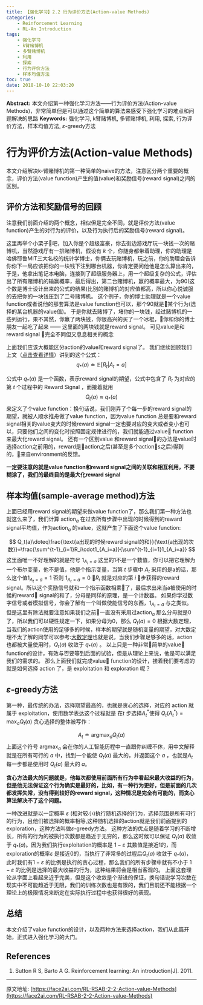 ```yaml
---
title: 【强化学习】2.2 行为评价方法(Action-value Methods)
categories:
    - Reinforcement Learning
    - RL-An Introduction
tags:
    - 强化学习
    - k臂赌博机
    - 多臂赌博机
    - 利用
    - 探索
    - 行为评价方法
    - 样本均值方法
toc: true
date: 2018-10-10 22:03:20
---
```


**Abstract:** 本文介绍第一种强化学习方法——行为评价方法(Action-value Methods)，非常简单但是可以通过这个简单的算法来感受下强化学习的难点和问题解决的思路
**Keywords:** 强化学习, k臂赌博机, 多臂赌博机, 利用, 探索, 行为评价方法，样本均值方法, $\varepsilon$-greedy方法
<!--more-->
# 行为评价方法(Action-value Methods)
本文介绍解决k-臂赌博机的第一种简单的naive的方法，注意区分两个重要的概念，评价方法(value function)产生的值(value)和奖励信号(reward signal)之间的区别。
## 评价方法和奖励信号的回顾
注意我们前面介绍的两个概念，相似但是完全不同，就是评价方法(value function)产生的对行为的评价，以及行为执行后的奖励信号(reward signal)。

 
这里再举个小栗子🌰吧，加入你是个超级富豪，你去街边游戏厅玩一块钱一次的赌博机，当然游戏厅有一排赌博机，假设有 $k$ 个，你随身都带着助理，你的助理是哈佛耶鲁MIT三大名校的统计学博士，你俩去玩赌博机，玩之前，你的助理会告诉你你下一局应该把你的一块钱下注到哪台机器，你肯定要问他他是怎么算出来的，于是，他拿出笔记本电脑，连接到了超级服务器上，用一个超级复杂的公式，评估出了所有赌博机的输赢概率，最后得出，第二台赌博机，赢的概率最大，为90(这个数是博士设计出来的公式的结果)比别的赌博机的对应值都高，所以你心悦诚服的去把你的一块钱压到了二号赌博机。
这个例子，你的博士助理就是一个value function或者说他的那套算法是value function也可以，那个90就是某个行为(选择的某台机器的value值)。
于是你就去赌博了，堵你的一块钱，经过赌博机的一些列运行，果不其然，你赢了两块钱，你很高兴的买了一个冰棍，你和你的博士朋友一起吃了起来 —— 这里面的两块钱就是reward signal。
可见value是和reward signal 完全不同但又息息相关的概念 

上面我们应该大概能区分action的value和reward signal了。
我们继续回顾我们上文（[点击查看详情](https://face2ai.com/RL-RSAB-2-1-A-k-armed-Bandit-Problem)）讲到的这个公式：
$$
q_{\ast}(a)\doteq\mathbb{E}[R_t|A_t=a]
$$

公式中 $q_{\ast}(a)$ 是一个函数，表示reward signal的期望，公式中包含了 $R_t$ 为对应的第 $t$ 个过程中的 Reward Signal ，而接着就用
$$
Q_t(a)\approx q_\ast(a)
$$
来定义了个value function：换句话说，我们刚弄了个每一步的reward signal的期望，就被人顺水推舟做了value function，因为value function 总是要和reward signal相关的value变大的时候reward signal一定也要对应的变大或者变小也可以，只要他们之间的变化时按照固定规律进行的，我们就能通过value function来最大化reward signal。
还有一个区别value 和reward signal的办法是value时选择action之前用的，reward是action之后(甚至是多个actions之后)得到的，来自environment的反馈。

**一定要注意的就是value function和reward signal之间的关联和相互利用，不要糊涂了，我们的最终目的是最大化reward signal**

## 样本均值(sample-average method)方法
上面已经用reward signal的期望来做value function了，那么我们第一种方法也就这么来了，我们计算 $\text{action}_a$ 在过去所有步骤中出现的时候得到的reward signal平均值，作为$\text{action}_a$ 的value，这就产生了下面这个value function:

$$
Q_t(a)\doteq\frac{\text{a出现的时候reward signal的和}}{\text{a出现的次数}}=\frac{\sum^{t-1}_{i=1}R_i\cdot1_{A_i=a}}{\sum^{t-1}_{i=1}1_{A_i=a}}
$$
这里面唯一不好理解的就是符号 $1_{A_i=a}$ 这里的1不是一个数值，你可以把它理解为一个布尔变量，他不是值，他是个指示变量，当第 $t$ 步骤中 $A_t$ 采用的是a的话，那么这个值$1_{A_t=a}=1$ 否则 $1_{A_t=a}=0$
 $R_i$ 就是对应的第 $i$ 步获得的reward signal。所以这个奖励信号就和一个指示函数相乘了，最后求出来当a被使用的时候的reward signal的和了，分母是同样的原理，是一个计数器。
如果你学过数字信号或者模拟信号，你会了解有一个叫做使能信号的东西，$1_{A_t=a}$ 与之类似。
但是这里有除法就要注意如果我们之前一直没有采用过$\text{action}_a$  那么分母就是0了，所以我们可以硬性规定一下，如果分母为0，那么 $Q_t(a)=0$
根据大数定理，当我们的action使用的足够多的时候，样本的期望就是随机变量的期望，对大数定理不太了解的同学可以参考:[大数定理](https://www.face2ai.com/Math-Probability-6-2-The-Law-of-Large-Numbers/)也就是说，当我们步骤足够多的话，action也都被大量使用时，$Q_t(a)$ 收敛于 $q_\ast(a)$ 。
以上只是一种非常简单的value function的设计，有效与否要等到后面的试验，但是从理论上来说，他是可以满足我们的需求的。
那么上面我们就完成value function的设计，接着我们要考虑的就是如何选择 action 了，是 exploitation 和 exploration 呢？
## $\varepsilon$-greedy方法
第一种，最传统的办法，选择期望最高的，也就是贪心的选择，对应的 action 就属于 exploitation，使用数学表达这个过程就是 在$t$ 步选择$A^{\ast}_{t}$使得 $Q_{t}(A^{\ast}_{t})=\text{max}_aQ_t(a)$ 贪心选择的整体被写作：

$$
A_t\doteq \mathop{\arg\max}_{a} Q_t(a)
$$
上面这个符号 $\mathop{\arg\max}_{a}$ 会在你的人工智能历程中一直跟你纠缠不休，用中文解释就是在所有可行的 $a$ 中，找到一个能使 $Q_t(a)$ 最大的，并返回这个 $a$ ，也就是$A_t$ 每一步都是使用时 $Q_t(a)$ 最大的 $a$。

**贪心方法最大的问题就是，他每次都使用前面所有行为中看起来最大收益的行为，但是他无法保证这个行为确实是最好的，比如，有一种行为更好，但是前面的几次都发挥失常，没有得到较好的reward signal，这种情况是完全有可能的，而贪心算法解决不了这个问题。**

一种改进就是以一定概率 $\varepsilon$ (相对较小)执行随机选择的行为，选择范围是所有可行的行为，且他们被选择的概率相等,这种随机选择的action就是我们前面提到的exploration，这种方法叫做$\varepsilon$-greedy方法。
这种方法的优点是随着学习的不断增长，所有的行为的被执行次数都是趋近于无穷的，那么这时候可以保证 $Q_t(a)$ 收敛于 $q_\ast(a)$。因为我们执行exploitation的概率是 $1-\varepsilon$ 其数值是接近1的，而exploration的概率$\varepsilon$ 是接近0的，当执行了非常多的过程后$Q_t(a)$ 收敛于 $q_\ast(a)$，此时我们有$1-\varepsilon$ 的比例是执行的贪心过程，那么我们的所有步骤中就有不小于 $1-\varepsilon$ 的比例是选择的最大收益的行为，这种结果将会是相当客观的。
上面这套理论从字面上看起来近乎完美，但是这个收敛是个渐进的保证，换句话说学习次数在现实中不可能趋近于无限，我们的训练次数也是有限的，我们目前还不能根据一个理论上的极限情况来断定在实际执行过程中也获得很好的表现。


## 总结
本文介绍了value function的设计，以及两种方法来选择action，我们从此篇开始，正式进入强化学习的大门。
## References
1. Sutton R S, Barto A G. Reinforcement learning: An introduction[J]. 2011.



--------------------------
原文地址: [https://face2ai.com/RL-RSAB-2-2-Action-value-Methods](https://face2ai.com/RL-RSAB-2-2-Action-value-Methods)
